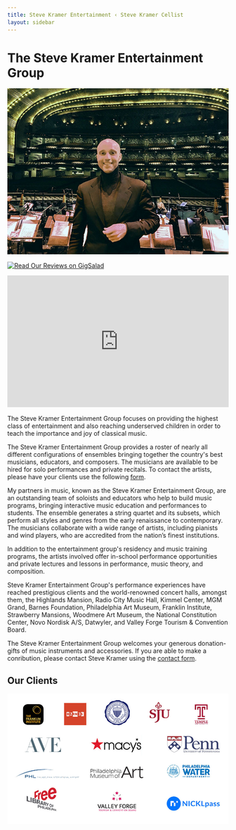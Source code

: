 ```yaml
---
title: Steve Kramer Entertainment ‹ Steve Kramer Cellist
layout: sidebar
---
```

# The Steve Kramer Entertainment Group

![Radio City Music Hall](/images/photos/steveradiocity2.jpg)

<a href="https://www.gigsalad.com/steve_kramer_philadelphia"><img src="https://cress.gigsalad.com/images/svg/standalone/promokit-links/read-reviews/read-reviews--our.svg" alt="Read Our Reviews on GigSalad" height="100" width="300"></a>


<div id="gigsalad-reviews-widget"></div><script>var gsReviewWidget;(function(d,t){var s=d.createElement(t),options={path:'160790',maxWidth:600,count:3};s.src='https://www.gigsalad.com/js/gigsalad-reviews-widget.min.js';s.onload=s.onreadystatechange=function(){var rs=this.readyState;if(rs)if(rs!='complete')if(rs!='loaded')return;try{gsReviewWidget=new GsReviewsWidget(options);gsReviewWidget.display();}catch(e){}};var scr=d.getElementsByTagName(t)[0];var par=scr.parentNode;par.insertBefore(s,scr);})(document,'script');</script>

<iframe width="100%" height="300" scrolling="no" frameborder="no" allow="autoplay" src="https://w.soundcloud.com/player/?url=https%3A//api.soundcloud.com/tracks/763572550&color=%23ffffff&auto_play=true&hide_related=false&show_comments=true&show_user=true&show_reposts=false&show_teaser=true&visual=true"></iframe>

The Steve Kramer Entertainment Group focuses on providing the highest class of entertainment and also reaching underserved children in order to teach the importance and joy of classical music.

The Steve Kramer Entertainment Group provides a roster of nearly all different configurations of ensembles bringing together the country's best musicians, educators, and composers. The musicians are available to be hired for solo performances and private recitals. To contact the artists, please have your clients use the following [form](http://stevekramercellist.com/contact.html).

My partners in music, known as the Steve Kramer Entertainment Group, are an outstanding team of soloists and educators who help to build music programs, bringing interactive music education and performances to students. The ensemble generates a string quartet and its subsets, which perform all styles and genres from the early renaissance to contemporary. The musicians collaborate with a wide range of artists, including pianists and wind players, who are accredited from the nation’s finest institutions.

In addition to the entertainment group's residency and music training programs, the artists involved offer in-school performance opportunities and private lectures and lessons in performance, music theory, and composition.

Steve Kramer Entertainment Group's performance experiences have reached prestigious clients and the world-renowned concert halls, amongst them, the Highlands Mansion, Radio City Music Hall, Kimmel Center, MGM Grand, Barnes Foundation, Philadelphia Art Museum, Franklin Institute, Strawberry Mansions, Woodmere Art Museum, the National Constitution Center, Novo Nordisk A/S, Datwyler, and Valley Forge Tourism & Convention Board. 

The Steve Kramer Entertainment Group welcomes your generous donation-gifts of music instruments and accessories. If you are able to make a conribution, please contact Steve Kramer using the [contact form](http://stevekramercellist.com/contact.html). 

## Our Clients

![Client Logos](/images/clientlogos2.jpg)



